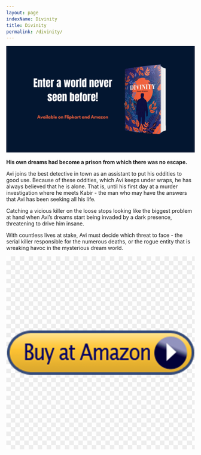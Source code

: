 ```yaml
---
layout: page
indexName: Divinity
title: Divinity
permalink: /divinity/
---
```


<div class="divinity-banner" title="© Rumor Books India">
  <a href="https://www.amazon.in/dp/1513656112/" target="_blank">
    <img src="/media/divinity-available-banner.jpg" alt=""/>
  </a>
</div>

<p>
  <b>His own dreams had become a prison from which there was no escape.</b>
</p>

<p>
  Avi joins the best detective in town as an assistant to put his oddities to good use. Because of these oddities, which Avi keeps under wraps, he has always believed that he is alone. That is, until his first day at a murder investigation where he meets Kabir - the man who may have the answers that Avi has been seeking all his life.
</p>

<p>
  Catching a vicious killer on the loose stops looking like the biggest problem at hand when Avi’s dreams start being invaded by a dark presence, threatening to drive him insane.
</p>

<p>
  With countless lives at stake, Avi must decide which threat to face - the serial killer responsible for the numerous deaths, or the rogue entity that is wreaking havoc in the mysterious dream world.
</p>

<div class="cropped">
<a href="https://www.amazon.in/dp/1513656112/" target="_blank">
  <img src="/media/buynow.png" alt=""/>
</a>
</div>
